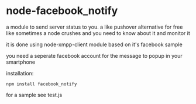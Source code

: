 node-facebook_notify
====================

a module to send server status to you. a like pushover alternative for free
like sometimes a node crushes and you need to know about it and monitor it

it is done using node-xmpp-client module based on it's facebook sample

you need a seperate facebook account for the message to popup in your smartphone

installation:

    npm install facebook_notify

for a sample see test.js

